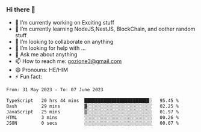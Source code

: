 ### Hi there 👋

<!--
**charlieScript/charlieScript** is a ✨ _special_ ✨ repository because its `README.md` (this file) appears on your GitHub profile.

Here are some ideas to get you started: -->

- 🔭 I’m currently working on Exciting stuff
- 🌱 I’m currently learning NodeJS,NestJS, BlockChain, and oother random stuff
- 👯 I’m looking to collaborate on anything
- 🤔 I’m looking for help with ...
- 💬 Ask me about anything
- 📫 How to reach me: gozione3@gmail.com
- 😄 Pronouns: HE/HIM
- ⚡ Fun fact: 
<!--START_SECTION:waka-->

```txt
From: 31 May 2023 - To: 07 June 2023

TypeScript   20 hrs 44 mins  ████████████████████████░   95.45 %
Bash         29 mins         ▓░░░░░░░░░░░░░░░░░░░░░░░░   02.25 %
JavaScript   25 mins         ▒░░░░░░░░░░░░░░░░░░░░░░░░   01.97 %
HTML         3 mins          ░░░░░░░░░░░░░░░░░░░░░░░░░   00.26 %
JSON         0 secs          ░░░░░░░░░░░░░░░░░░░░░░░░░   00.07 %
```

<!--END_SECTION:waka-->
